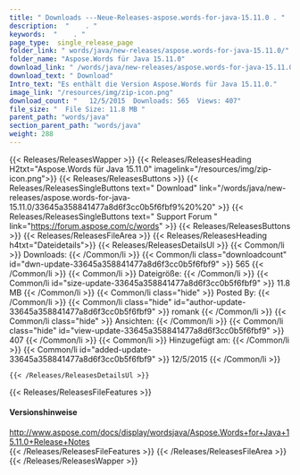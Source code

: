 ```yaml
---
title: " Downloads ---Neue-Releases-aspose.words-for-java-15.11.0 . "
description:  "    . " 
keywords:  "    . " 
page_type:  single_release_page
folder_link: " words/java/new-releases/aspose.words-for-java-15.11.0/"
folder_name: "Aspose.Words für Java 15.11.0"
download_link: " /words/java/new-releases/aspose.words-for-java-15.11.0/33645a358841477a8d6f3cc0b5f6fbf9"
download_text: " Download"
Intro_text: "Es enthält die Version Aspose.Words für Java 15.11.0."
image_link: "/resources/img/zip-icon.png"
download_count: "   12/5/2015  Downloads: 565  Views: 407"
file_size: "  File Size: 11.8 MB "
parent_path: "words/java"
section_parent_path: "words/java"
weight: 288
---
```


{{< Releases/ReleasesWapper >}}
  {{< Releases/ReleasesHeading H2txt="Aspose.Words für Java 15.11.0" imagelink="/resources/img/zip-icon.png">}}
  {{< Releases/ReleasesButtons >}}
    {{< Releases/ReleasesSingleButtons text=" Download" link="/words/java/new-releases/aspose.words-for-java-15.11.0/33645a358841477a8d6f3cc0b5f6fbf9%20%20" >}}
    {{< Releases/ReleasesSingleButtons text=" Support Forum " link="https://forum.aspose.com/c/words" >}}
  {{< Releases/ReleasesButtons >}}
  {{< Releases/ReleasesFileArea >}}
    {{< Releases/ReleasesHeading h4txt="Dateidetails">}}
    {{< Releases/ReleasesDetailsUl >}}
            {{< Common/li >}} Downloads: {{< /Common/li >}}
      {{< Common/li class="downloadcount" id="dwn-update-33645a358841477a8d6f3cc0b5f6fbf9" >}} 565 {{< /Common/li >}}
      {{< Common/li >}} Dateigröße: {{< /Common/li >}}
      {{< Common/li id="size-update-33645a358841477a8d6f3cc0b5f6fbf9" >}} 11.8 MB {{< /Common/li >}} 
      {{< Common/li  class="hide" >}} Posted By: {{< /Common/li >}} 
      {{< Common/li class="hide" id="author-update-33645a358841477a8d6f3cc0b5f6fbf9" >}} romank {{< /Common/li >}}
      {{< Common/li class="hide" >}} Ansichten: {{< /Common/li >}}
      {{< Common/li class="hide" id="view-update-33645a358841477a8d6f3cc0b5f6fbf9" >}} 407 {{< /Common/li >}}
      {{< Common/li >}} Hinzugefügt am: {{< /Common/li >}}
      {{< Common/li id="added-update-33645a358841477a8d6f3cc0b5f6fbf9" >}} 12/5/2015 {{< /Common/li >}} 

    {{< /Releases/ReleasesDetailsUl >}}

  {{< Releases/ReleasesFileFeatures >}}
      <h4>Versionshinweise</h4><div> <a href="http://www.aspose.com/docs/display/wordsjava/Aspose.Words+for+Java+15.11.0+Release+Notes">http://www.aspose.com/docs/display/wordsjava/Aspose.Words+for+Java+15.11.0+Release+Notes</a></div>
  {{< /Releases/ReleasesFileFeatures >}}
 {{< /Releases/ReleasesFileArea >}}
{{< /Releases/ReleasesWapper >}}



